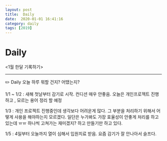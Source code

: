 ```yaml
---
layout: post
title:  Daily
date:  2020-01-01 16:41:16
category: daily
tags: [2019]
---
```


# Daily

<1월 한달 기록하기>

------

✏️ Daily 오늘 하루 뭐할 건지? 어땠는지?

1/1 ~ 1/2  : 새해 첫날부터 감기로 시작. 컨디션 매우 안좋음. 
오늘은 개인프로젝트 진행하고 , 모르는 용어 정리 할 예정

1/3 : 개인 프로젝트 진행중인데 생각보다 어려운게 많다. 
그 부분을 처리하기 위해서 어떻게 사용을 해야하는지 모르겠다. 
일단은 누가봐도 가장 효율성이 안좋게 처리를 하고 있는데 ㅠㅠ 하나씩 고쳐가는 재미겠지? 하고 만들기만 하고 있다. 

1/5 : 4일부터 오늘까지 열이 심해서 입원치료 받음. 요즘 감기가 잘 안나아서 슬프다. 
